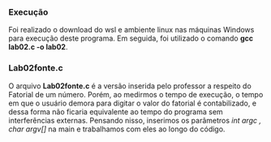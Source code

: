 ### Execução
Foi realizado o download do wsl e ambiente linux nas máquinas Windows para execução deste programa. Em seguida, foi utilizado o comando **gcc lab02.c -o lab02**.

### Lab02fonte.c
O arquivo **Lab02fonte.c** é a versão inserida pelo professor a respeito do Fatorial de um número. Porém, ao medirmos o tempo de execução, o tempo em que o usuário demora para digitar o valor do fatorial é contabilizado, e dessa forma não ficaria equivalente ao tempo do programa sem interferências externas. Pensando nisso, inserimos os parâmetros *int argc , char *argv[]** na main e trabalhamos com eles ao longo do código.
